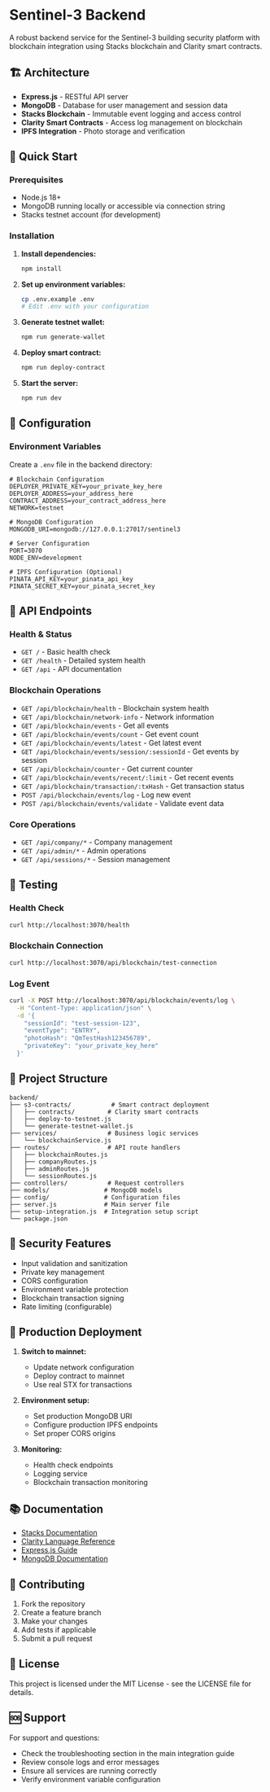 # Sentinel-3 Backend

A robust backend service for the Sentinel-3 building security platform with blockchain integration using Stacks blockchain and Clarity smart contracts.

## 🏗️ Architecture

- **Express.js** - RESTful API server
- **MongoDB** - Database for user management and session data
- **Stacks Blockchain** - Immutable event logging and access control
- **Clarity Smart Contracts** - Access log management on blockchain
- **IPFS Integration** - Photo storage and verification

## 🚀 Quick Start

### Prerequisites

- Node.js 18+
- MongoDB running locally or accessible via connection string
- Stacks testnet account (for development)

### Installation

1. **Install dependencies:**
   ```bash
   npm install
   ```

2. **Set up environment variables:**
   ```bash
   cp .env.example .env
   # Edit .env with your configuration
   ```

3. **Generate testnet wallet:**
   ```bash
   npm run generate-wallet
   ```

4. **Deploy smart contract:**
   ```bash
   npm run deploy-contract
   ```

5. **Start the server:**
   ```bash
   npm run dev
   ```

## 🔧 Configuration

### Environment Variables

Create a `.env` file in the backend directory:

```env
# Blockchain Configuration
DEPLOYER_PRIVATE_KEY=your_private_key_here
DEPLOYER_ADDRESS=your_address_here
CONTRACT_ADDRESS=your_contract_address_here
NETWORK=testnet

# MongoDB Configuration
MONGODB_URI=mongodb://127.0.0.1:27017/sentinel3

# Server Configuration
PORT=3070
NODE_ENV=development

# IPFS Configuration (Optional)
PINATA_API_KEY=your_pinata_api_key
PINATA_SECRET_KEY=your_pinata_secret_key
```

## 📡 API Endpoints

### Health & Status
- `GET /` - Basic health check
- `GET /health` - Detailed system health
- `GET /api` - API documentation

### Blockchain Operations
- `GET /api/blockchain/health` - Blockchain system health
- `GET /api/blockchain/network-info` - Network information
- `GET /api/blockchain/events` - Get all events
- `GET /api/blockchain/events/count` - Get event count
- `GET /api/blockchain/events/latest` - Get latest event
- `GET /api/blockchain/events/session/:sessionId` - Get events by session
- `GET /api/blockchain/counter` - Get current counter
- `GET /api/blockchain/events/recent/:limit` - Get recent events
- `GET /api/blockchain/transaction/:txHash` - Get transaction status
- `POST /api/blockchain/events/log` - Log new event
- `POST /api/blockchain/events/validate` - Validate event data

### Core Operations
- `GET /api/company/*` - Company management
- `GET /api/admin/*` - Admin operations
- `GET /api/sessions/*` - Session management

## 🧪 Testing

### Health Check
```bash
curl http://localhost:3070/health
```

### Blockchain Connection
```bash
curl http://localhost:3070/api/blockchain/test-connection
```

### Log Event
```bash
curl -X POST http://localhost:3070/api/blockchain/events/log \
  -H "Content-Type: application/json" \
  -d '{
    "sessionId": "test-session-123",
    "eventType": "ENTRY",
    "photoHash": "QmTestHash123456789",
    "privateKey": "your_private_key_here"
  }'
```

## 📁 Project Structure

```
backend/
├── s3-contracts/           # Smart contract deployment
│   ├── contracts/         # Clarity smart contracts
│   ├── deploy-to-testnet.js
│   └── generate-testnet-wallet.js
├── services/              # Business logic services
│   └── blockchainService.js
├── routes/                # API route handlers
│   ├── blockchainRoutes.js
│   ├── companyRoutes.js
│   ├── adminRoutes.js
│   └── sessionRoutes.js
├── controllers/           # Request controllers
├── models/               # MongoDB models
├── config/               # Configuration files
├── server.js             # Main server file
├── setup-integration.js  # Integration setup script
└── package.json
```

## 🔐 Security Features

- Input validation and sanitization
- Private key management
- CORS configuration
- Environment variable protection
- Blockchain transaction signing
- Rate limiting (configurable)

## 🚀 Production Deployment

1. **Switch to mainnet:**
   - Update network configuration
   - Deploy contract to mainnet
   - Use real STX for transactions

2. **Environment setup:**
   - Set production MongoDB URI
   - Configure production IPFS endpoints
   - Set proper CORS origins

3. **Monitoring:**
   - Health check endpoints
   - Logging service
   - Blockchain transaction monitoring

## 📚 Documentation

- [Stacks Documentation](https://docs.stacks.co/)
- [Clarity Language Reference](https://docs.stacks.co/write-smart-contracts/overview)
- [Express.js Guide](https://expressjs.com/)
- [MongoDB Documentation](https://docs.mongodb.com/)

## 🤝 Contributing

1. Fork the repository
2. Create a feature branch
3. Make your changes
4. Add tests if applicable
5. Submit a pull request

## 📄 License

This project is licensed under the MIT License - see the LICENSE file for details.

## 🆘 Support

For support and questions:
- Check the troubleshooting section in the main integration guide
- Review console logs and error messages
- Ensure all services are running correctly
- Verify environment variable configuration
